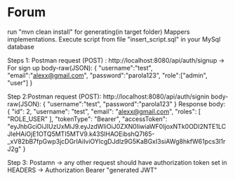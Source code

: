 # Forum
run "mvn clean install" for generating(in target folder) Mappers implementations.
Execute script from file "insert_script.sql" in your MySql database

Steps 1: Postman request (POST) : http://localhost:8080/api/auth/signup -> For sign up
body-raw(JSON):
{
    "username":"test",
    "email":"alexx@gmail.com",
    "password":"parola123",
    "role":["admin", "user"]
}

Step 2:Postman request (POST): http://localhost:8080/api/auth/signin
body-raw(JSON):
{
    "username":"test",
    "password":"parola123"
}
Response body: {
    "id": 2,
    "username": "test",
    "email": "alexx@gmail.com",
    "roles": [
        "ROLE_USER"
    ],
    "tokenType": "Bearer",
    "accessToken": "eyJhbGciOiJIUzUxMiJ9.eyJzdWIiOiJ0ZXN0IiwiaWF0IjoxNTk0ODI2NTE1LCJleHAiOjE1OTQ5MTI5MTV9.k43SlHAOEibshQ7I65-_xV82bB7fpGwp3jcDGrIAiIviOYlcgDJdlz9G5KaBGxI3siAWg8hkfW61pcs3I1rJ2g"
}

Step 3: Postamn -> any other request should have authorization token set in HEADERS -> Authorization Bearer "generated JWT"
